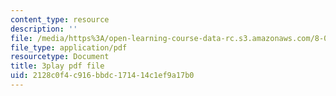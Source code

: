 ```yaml
---
content_type: resource
description: ''
file: /media/https%3A/open-learning-course-data-rc.s3.amazonaws.com/8-01sc-classical-mechanics-fall-2016/2128c0f4c916bbdc171414c1ef9a17b0_0QF_uCgZW4Y.pdf
file_type: application/pdf
resourcetype: Document
title: 3play pdf file
uid: 2128c0f4-c916-bbdc-1714-14c1ef9a17b0
---
```


